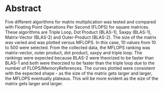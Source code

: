 # Abstract

Five different algorithms for matrix multiplication was tested and compared with Floating Point Operations Per Second (FLOPS) for square matrices. These algorithms are Triple Loop, Dot Product (BLAS-1), Saxpy (BLAS-1), Matrix-Vector (BLAS-2) and Outer-Product (BLAS-2). The size of the matrix was varied and was plotted versus MFLOPS. In this case, 10 values from 10 to 500 were selected. From the collected data, the MFLOPS ranking was matrix-vector, outer product, dot product, saxpy and triple loop. The rankings were expected because BLAS-2 were theorized to be faster than BLAS-1 and both were theorzied to be faster than the triple loop due to the number of FLOPS/MemoryReferences. The curves plotted were consistent with the expected shape - as the size of the matrix gets larger and larger, the MFLOPS eventually plateaus. This will be more evident as the size of the matrix gets larger and larger.
